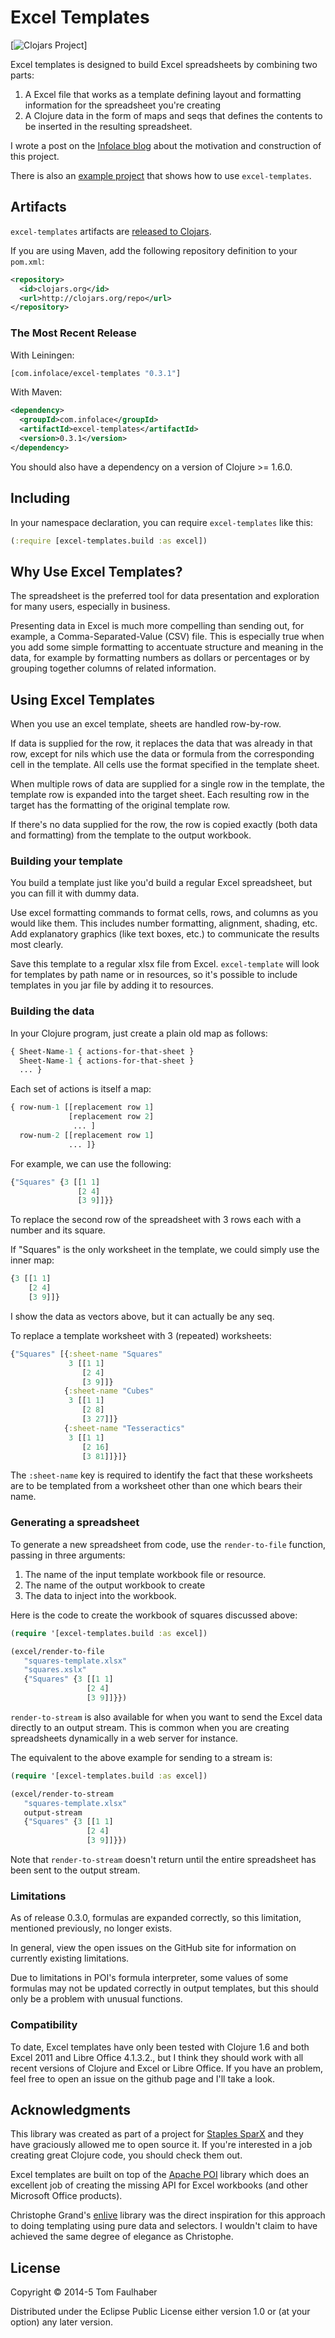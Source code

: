 # Excel Templates

[![Clojars Project](http://clojars.org/com.infolace/excel-templates/latest-version.svg)]

Excel templates is designed to build Excel spreadsheets by combining two parts:

1. A Excel file that works as a template defining layout and formatting information for the spreadsheet you're creating
2. A Clojure data in the form of maps and seqs that defines the contents to be inserted in the resulting spreadsheet.

I wrote a post on the [Infolace blog](http://www.infolace.com/blog/2015/02/10/generating-beautiful-excel-reports-with-templates/) about the motivation and construction of this project.

There is also an [example project](https://github.com/tomfaulhaber/excel-templates-example) that shows how to use `excel-templates`.

## Artifacts

`excel-templates` artifacts are [released to Clojars](https://clojars.org/com.infolace/excel-templates).

If you are using Maven, add the following repository definition to your `pom.xml`:

``` xml
<repository>
  <id>clojars.org</id>
  <url>http://clojars.org/repo</url>
</repository>
```

### The Most Recent Release

With Leiningen:

``` clj
[com.infolace/excel-templates "0.3.1"]
```

With Maven:

``` xml
<dependency>
  <groupId>com.infolace</groupId>
  <artifactId>excel-templates</artifactId>
  <version>0.3.1</version>
</dependency>
```

You should also have a dependency on a version of Clojure >= 1.6.0.

## Including

In your namespace declaration, you can require `excel-templates` like this:

``` clj
(:require [excel-templates.build :as excel])
```

## Why Use Excel Templates?

The spreadsheet is the preferred tool for data presentation and exploration for many users, especially in business.

Presenting data in Excel is much more compelling than sending out, for example, a Comma-Separated-Value (CSV) file. This is especially true when you add some simple formatting to accentuate structure and meaning in the data, for example by formatting numbers as dollars or percentages or by grouping together columns of related information.

## Using Excel Templates

When you use an excel template, sheets are handled row-by-row.

If data is supplied for the row, it replaces the data that was already in that row, except for nils which use the data or formula from the corresponding cell in the template. All cells use the format specified in the template sheet.

When multiple rows of data are supplied for a single row in the template, the template row is expanded into the target sheet. Each resulting row in the target has the formatting of the original template row.

If there's no data supplied for the row, the row is copied exactly (both data and formatting) from the template to the output workbook.

### Building your template

You build a template just like you'd build a regular Excel spreadsheet, but you can fill it with dummy data.

Use excel formatting commands to format cells, rows, and columns as you would like them. This includes number formatting, alignment, shading, etc. Add explanatory graphics (like text boxes, etc.) to communicate the results most clearly.

Save this template to a regular xlsx file from Excel. `excel-template` will look for templates by path name or in resources, so it's possible to include templates in you jar file by adding it to resources.

### Building the data

In your Clojure program, just create a plain old map as follows:

```clojure
{ Sheet-Name-1 { actions-for-that-sheet }
  Sheet-Name-1 { actions-for-that-sheet }
  ... }
```

Each set of actions is itself a map:

```clojure
{ row-num-1 [[replacement row 1]
             [replacement row 2]
              ... ]
  row-num-2 [[replacement row 1]
             ... ]}
```

For example, we can use the following:

```clojure
{"Squares" {3 [[1 1]
               [2 4]
               [3 9]]}}
```

To replace the second row of the spreadsheet with 3 rows each with a number and its square.

If "Squares" is the only worksheet in the template, we could simply
use the inner map:

```clojure
{3 [[1 1]
    [2 4]
    [3 9]]}
```

I show the data as vectors above, but it can actually be any seq.

To replace a template worksheet with 3 (repeated) worksheets:

```clojure
{"Squares" [{:sheet-name "Squares"
             3 [[1 1]
                [2 4]
                [3 9]]}
            {:sheet-name "Cubes"
             3 [[1 1]
                [2 8]
                [3 27]]}
            {:sheet-name "Tesseractics"
             3 [[1 1]
                [2 16]
                [3 81]]}]}
```

The `:sheet-name` key is required to identify the fact that these worksheets are to be templated from a
worksheet other than one which bears their name.

### Generating a spreadsheet

To generate a new spreadsheet from code, use the `render-to-file` function, passing in three arguments:

1. The name of the input template workbook file or resource.
2. The name of the output workbook to create
3. The data to inject into the workbook.

Here is the code to create the workbook of squares discussed above:

```clojure
(require '[excel-templates.build :as excel])

(excel/render-to-file
   "squares-template.xlsx"
   "squares.xslx"
   {"Squares" {3 [[1 1]
                 [2 4]
                 [3 9]]}})
```

`render-to-stream` is also available for when you want to send the Excel data directly to an output stream. This is common when you are creating spreadsheets dynamically in a web server for instance.

The equivalent to the above example for sending to a stream is:

```clojure
(require '[excel-templates.build :as excel])

(excel/render-to-stream
   "squares-template.xlsx"
   output-stream
   {"Squares" {3 [[1 1]
                 [2 4]
                 [3 9]]}})
```

Note that `render-to-stream` doesn't return until the entire spreadsheet has been sent to the output stream.

### Limitations

As of release 0.3.0, formulas are expanded correctly, so this limitation, mentioned previously, no longer exists.

In general, view the open issues on the GitHub site for information on currently existing limitations.

Due to limitations in POI's formula interpreter, some values of some formulas may not be updated correctly in output templates, but this should only be a problem with unusual functions.

### Compatibility

To date, Excel templates have only been tested with Clojure 1.6 and both Excel 2011 and Libre Office 4.1.3.2., but I think they should work with all recent versions of Clojure and Excel or Libre Office. If you have an problem, feel free to open an issue on the github page and I'll take a look.

## Acknowledgments

This library was created as part of a project for [Staples SparX][sparx] and they have graciously allowed me to open source it. If you're interested in a job creating great Clojure code, you should check them out.

Excel templates are built on top of the [Apache POI][poi] library which does an excellent job of creating the missing API for Excel workbooks (and other Microsoft Office products).

Christophe Grand's [enlive][enlive] library was the direct inspiration for this approach to doing templating using pure data and selectors. I wouldn't claim to have achieved the same degree of elegance as Christophe.

[sparx]: http://www.staples-sparx.com
[poi]: http://poi.apache.org
[enlive]: https://github.com/cgrand/enlive

## License

Copyright © 2014-5 Tom Faulhaber

Distributed under the Eclipse Public License either version 1.0 or (at
your option) any later version.
